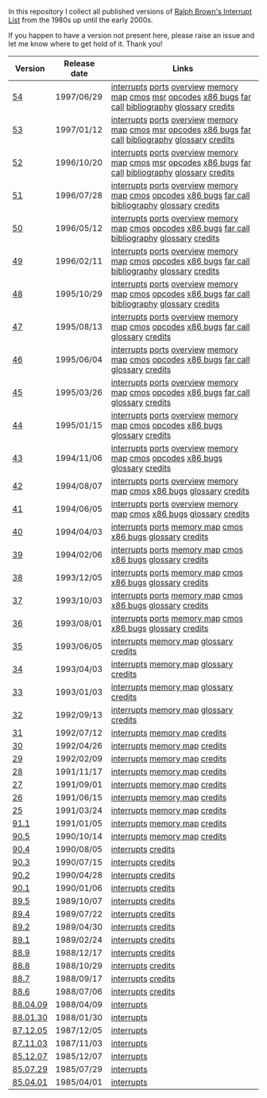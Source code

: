 In this repository I collect all published versions of
[Ralph Brown's Interrupt List](http://www.cs.cmu.edu/~ralf/files.html)
from the 1980s up until the early 2000s.

If you happen to have a version not present here, please
raise an issue and let me know where to get hold of it.
Thank you!

| Version | Release date | Links |
| --- | --- | --- |
| [54](https://github.com/sebras/rbil/tree/release-54/) | 1997/06/29 | [interrupts](https://raw.githubusercontent.com/sebras/rbil/release-54/INTERRUP.LST) [ports](https://raw.githubusercontent.com/sebras/rbil/release-54/PORTS.LST) [overview](https://raw.githubusercontent.com/sebras/rbil/release-54/OVERVIEW.LST) [memory map](https://raw.githubusercontent.com/sebras/rbil/release-54/MEMORY.LST) [cmos](https://raw.githubusercontent.com/sebras/rbil/release-54/CMOS.LST) [msr](https://raw.githubusercontent.com/sebras/rbil/release-54/MSR.LST) [opcodes](https://raw.githubusercontent.com/sebras/rbil/release-54/OPCODES.LST) [x86 bugs](https://raw.githubusercontent.com/sebras/rbil/release-54/86BUGS.LST) [far call](https://raw.githubusercontent.com/sebras/rbil/release-54/FARCALL.LST) [bibliography](https://raw.githubusercontent.com/sebras/rbil/release-54/BIBLIO.LST) [glossary](https://raw.githubusercontent.com/sebras/rbil/release-54/GLOSSARY.LST) [credits](https://raw.githubusercontent.com/sebras/rbil/release-54/INTERRUP.1ST) |
| [53](https://github.com/sebras/rbil/tree/release-53/) | 1997/01/12 | [interrupts](https://raw.githubusercontent.com/sebras/rbil/release-53/INTERRUP.LST) [ports](https://raw.githubusercontent.com/sebras/rbil/release-53/PORTS.LST) [overview](https://raw.githubusercontent.com/sebras/rbil/release-53/OVERVIEW.LST) [memory map](https://raw.githubusercontent.com/sebras/rbil/release-53/MEMORY.LST) [cmos](https://raw.githubusercontent.com/sebras/rbil/release-53/CMOS.LST) [msr](https://raw.githubusercontent.com/sebras/rbil/release-53/MSR.LST) [opcodes](https://raw.githubusercontent.com/sebras/rbil/release-53/OPCODES.LST) [x86 bugs](https://raw.githubusercontent.com/sebras/rbil/release-53/86BUGS.LST) [far call](https://raw.githubusercontent.com/sebras/rbil/release-53/FARCALL.LST) [bibliography](https://raw.githubusercontent.com/sebras/rbil/release-53/BIBLIO.LST) [glossary](https://raw.githubusercontent.com/sebras/rbil/release-53/GLOSSARY.LST) [credits](https://raw.githubusercontent.com/sebras/rbil/release-53/INTERRUP.1ST) |
| [52](https://github.com/sebras/rbil/tree/release-52/) | 1996/10/20 | [interrupts](https://raw.githubusercontent.com/sebras/rbil/release-52/INTERRUP.LST) [ports](https://raw.githubusercontent.com/sebras/rbil/release-52/PORTS.LST) [overview](https://raw.githubusercontent.com/sebras/rbil/release-52/OVERVIEW.LST) [memory map](https://raw.githubusercontent.com/sebras/rbil/release-52/MEMORY.LST) [cmos](https://raw.githubusercontent.com/sebras/rbil/release-52/CMOS.LST) [msr](https://raw.githubusercontent.com/sebras/rbil/release-52/MSR.LST) [opcodes](https://raw.githubusercontent.com/sebras/rbil/release-52/OPCODES.LST) [x86 bugs](https://raw.githubusercontent.com/sebras/rbil/release-52/86BUGS.LST) [far call](https://raw.githubusercontent.com/sebras/rbil/release-52/FARCALL.LST) [bibliography](https://raw.githubusercontent.com/sebras/rbil/release-52/BIBLIO.LST) [glossary](https://raw.githubusercontent.com/sebras/rbil/release-52/GLOSSARY.LST) [credits](https://raw.githubusercontent.com/sebras/rbil/release-52/INTERRUP.1ST) |
| [51](https://github.com/sebras/rbil/tree/release-51/) | 1996/07/28 | [interrupts](https://raw.githubusercontent.com/sebras/rbil/release-51/INTERRUP.LST) [ports](https://raw.githubusercontent.com/sebras/rbil/release-51/PORTS.LST) [overview](https://raw.githubusercontent.com/sebras/rbil/release-51/OVERVIEW.LST) [memory map](https://raw.githubusercontent.com/sebras/rbil/release-51/MEMORY.LST) [cmos](https://raw.githubusercontent.com/sebras/rbil/release-51/CMOS.LST) [opcodes](https://raw.githubusercontent.com/sebras/rbil/release-51/OPCODES.LST) [x86 bugs](https://raw.githubusercontent.com/sebras/rbil/release-51/86BUGS.LST) [far call](https://raw.githubusercontent.com/sebras/rbil/release-51/FARCALL.LST) [bibliography](https://raw.githubusercontent.com/sebras/rbil/release-51/BIBLIO.LST) [glossary](https://raw.githubusercontent.com/sebras/rbil/release-51/GLOSSARY.LST) [credits](https://raw.githubusercontent.com/sebras/rbil/release-51/INTERRUP.1ST) |
| [50](https://github.com/sebras/rbil/tree/release-50/) | 1996/05/12 | [interrupts](https://raw.githubusercontent.com/sebras/rbil/release-50/INTERRUP.LST) [ports](https://raw.githubusercontent.com/sebras/rbil/release-50/PORTS.LST) [overview](https://raw.githubusercontent.com/sebras/rbil/release-50/OVERVIEW.LST) [memory map](https://raw.githubusercontent.com/sebras/rbil/release-50/MEMORY.LST) [cmos](https://raw.githubusercontent.com/sebras/rbil/release-50/CMOS.LST) [opcodes](https://raw.githubusercontent.com/sebras/rbil/release-50/OPCODES.LST) [x86 bugs](https://raw.githubusercontent.com/sebras/rbil/release-50/86BUGS.LST) [far call](https://raw.githubusercontent.com/sebras/rbil/release-50/FARCALL.LST) [bibliography](https://raw.githubusercontent.com/sebras/rbil/release-50/BIBLIO.LST) [glossary](https://raw.githubusercontent.com/sebras/rbil/release-50/GLOSSARY.LST) [credits](https://raw.githubusercontent.com/sebras/rbil/release-50/INTERRUP.1ST) |
| [49](https://github.com/sebras/rbil/tree/release-49/) | 1996/02/11 | [interrupts](https://raw.githubusercontent.com/sebras/rbil/release-49/INTERRUP.LST) [ports](https://raw.githubusercontent.com/sebras/rbil/release-49/PORTS.LST) [overview](https://raw.githubusercontent.com/sebras/rbil/release-49/OVERVIEW.LST) [memory map](https://raw.githubusercontent.com/sebras/rbil/release-49/MEMORY.LST) [cmos](https://raw.githubusercontent.com/sebras/rbil/release-49/CMOS.LST) [opcodes](https://raw.githubusercontent.com/sebras/rbil/release-49/OPCODES.LST) [x86 bugs](https://raw.githubusercontent.com/sebras/rbil/release-49/86BUGS.LST) [far call](https://raw.githubusercontent.com/sebras/rbil/release-49/FARCALL.LST) [bibliography](https://raw.githubusercontent.com/sebras/rbil/release-49/BIBLIO.LST) [glossary](https://raw.githubusercontent.com/sebras/rbil/release-49/GLOSSARY.LST) [credits](https://raw.githubusercontent.com/sebras/rbil/release-49/INTERRUP.1ST) |
| [48](https://github.com/sebras/rbil/tree/release-48/) | 1995/10/29 | [interrupts](https://raw.githubusercontent.com/sebras/rbil/release-48/INTERRUP.LST) [ports](https://raw.githubusercontent.com/sebras/rbil/release-48/PORTS.LST) [overview](https://raw.githubusercontent.com/sebras/rbil/release-48/OVERVIEW.LST) [memory map](https://raw.githubusercontent.com/sebras/rbil/release-48/MEMORY.LST) [cmos](https://raw.githubusercontent.com/sebras/rbil/release-48/CMOS.LST) [opcodes](https://raw.githubusercontent.com/sebras/rbil/release-48/OPCODES.LST) [x86 bugs](https://raw.githubusercontent.com/sebras/rbil/release-48/86BUGS.LST) [far call](https://raw.githubusercontent.com/sebras/rbil/release-48/FARCALL.LST) [bibliography](https://raw.githubusercontent.com/sebras/rbil/release-48/BIBLIO.LST) [glossary](https://raw.githubusercontent.com/sebras/rbil/release-48/GLOSSARY.LST) [credits](https://raw.githubusercontent.com/sebras/rbil/release-48/INTERRUP.1ST) |
| [47](https://github.com/sebras/rbil/tree/release-47/) | 1995/08/13 | [interrupts](https://raw.githubusercontent.com/sebras/rbil/release-47/INTERRUP.LST) [ports](https://raw.githubusercontent.com/sebras/rbil/release-47/PORTS.LST) [overview](https://raw.githubusercontent.com/sebras/rbil/release-47/OVERVIEW.LST) [memory map](https://raw.githubusercontent.com/sebras/rbil/release-47/MEMORY.LST) [cmos](https://raw.githubusercontent.com/sebras/rbil/release-47/CMOS.LST) [opcodes](https://raw.githubusercontent.com/sebras/rbil/release-47/OPCODES.LST) [x86 bugs](https://raw.githubusercontent.com/sebras/rbil/release-47/86BUGS.LST) [far call](https://raw.githubusercontent.com/sebras/rbil/release-47/FARCALL.LST) [glossary](https://raw.githubusercontent.com/sebras/rbil/release-47/GLOSSARY.LST) [credits](https://raw.githubusercontent.com/sebras/rbil/release-47/INTERRUP.1ST) |
| [46](https://github.com/sebras/rbil/tree/release-46/) | 1995/06/04 | [interrupts](https://raw.githubusercontent.com/sebras/rbil/release-46/INTERRUP.LST) [ports](https://raw.githubusercontent.com/sebras/rbil/release-46/PORTS.LST) [overview](https://raw.githubusercontent.com/sebras/rbil/release-46/OVERVIEW.LST) [memory map](https://raw.githubusercontent.com/sebras/rbil/release-46/MEMORY.LST) [cmos](https://raw.githubusercontent.com/sebras/rbil/release-46/CMOS.LST) [opcodes](https://raw.githubusercontent.com/sebras/rbil/release-46/OPCODES.LST) [x86 bugs](https://raw.githubusercontent.com/sebras/rbil/release-46/86BUGS.LST) [far call](https://raw.githubusercontent.com/sebras/rbil/release-46/FARCALL.LST) [glossary](https://raw.githubusercontent.com/sebras/rbil/release-46/GLOSSARY.LST) [credits](https://raw.githubusercontent.com/sebras/rbil/release-46/INTERRUP.1ST) |
| [45](https://github.com/sebras/rbil/tree/release-45/) | 1995/03/26 | [interrupts](https://raw.githubusercontent.com/sebras/rbil/release-45/INTERRUP.LST) [ports](https://raw.githubusercontent.com/sebras/rbil/release-45/PORTS.LST) [overview](https://raw.githubusercontent.com/sebras/rbil/release-45/OVERVIEW.LST) [memory map](https://raw.githubusercontent.com/sebras/rbil/release-45/MEMORY.LST) [cmos](https://raw.githubusercontent.com/sebras/rbil/release-45/CMOS.LST) [opcodes](https://raw.githubusercontent.com/sebras/rbil/release-45/OPCODES.LST) [x86 bugs](https://raw.githubusercontent.com/sebras/rbil/release-45/86BUGS.LST) [far call](https://raw.githubusercontent.com/sebras/rbil/release-45/FARCALL.LST) [glossary](https://raw.githubusercontent.com/sebras/rbil/release-45/GLOSSARY.LST) [credits](https://raw.githubusercontent.com/sebras/rbil/release-45/INTERRUP.1ST) |
| [44](https://github.com/sebras/rbil/tree/release-44/) | 1995/01/15 | [interrupts](https://raw.githubusercontent.com/sebras/rbil/release-44/INTERRUP.LST) [ports](https://raw.githubusercontent.com/sebras/rbil/release-44/PORTS.LST) [overview](https://raw.githubusercontent.com/sebras/rbil/release-44/OVERVIEW.LST) [memory map](https://raw.githubusercontent.com/sebras/rbil/release-44/MEMORY.LST) [cmos](https://raw.githubusercontent.com/sebras/rbil/release-44/CMOS.LST) [opcodes](https://raw.githubusercontent.com/sebras/rbil/release-44/OPCODES.LST) [x86 bugs](https://raw.githubusercontent.com/sebras/rbil/release-44/86BUGS.LST) [glossary](https://raw.githubusercontent.com/sebras/rbil/release-44/GLOSSARY.LST) [credits](https://raw.githubusercontent.com/sebras/rbil/release-44/INTERRUP.1ST) |
| [43](https://github.com/sebras/rbil/tree/release-43/) | 1994/11/06 | [interrupts](https://raw.githubusercontent.com/sebras/rbil/release-43/INTERRUP.LST) [ports](https://raw.githubusercontent.com/sebras/rbil/release-43/PORTS.LST) [overview](https://raw.githubusercontent.com/sebras/rbil/release-43/OVERVIEW.LST) [memory map](https://raw.githubusercontent.com/sebras/rbil/release-43/MEMORY.LST) [cmos](https://raw.githubusercontent.com/sebras/rbil/release-43/CMOS.LST) [opcodes](https://raw.githubusercontent.com/sebras/rbil/release-43/OPCODES.LST) [x86 bugs](https://raw.githubusercontent.com/sebras/rbil/release-43/86BUGS.LST) [glossary](https://raw.githubusercontent.com/sebras/rbil/release-43/GLOSSARY.LST) [credits](https://raw.githubusercontent.com/sebras/rbil/release-43/INTERRUP.1ST) |
| [42](https://github.com/sebras/rbil/tree/release-42/) | 1994/08/07 | [interrupts](https://raw.githubusercontent.com/sebras/rbil/release-42/INTERRUP.LST) [ports](https://raw.githubusercontent.com/sebras/rbil/release-42/PORTS.LST) [overview](https://raw.githubusercontent.com/sebras/rbil/release-42/OVERVIEW.LST) [memory map](https://raw.githubusercontent.com/sebras/rbil/release-42/MEMORY.LST) [cmos](https://raw.githubusercontent.com/sebras/rbil/release-42/CMOS.LST) [x86 bugs](https://raw.githubusercontent.com/sebras/rbil/release-42/86BUGS.LST) [glossary](https://raw.githubusercontent.com/sebras/rbil/release-42/GLOSSARY.LST) [credits](https://raw.githubusercontent.com/sebras/rbil/release-42/INTERRUP.1ST) |
| [41](https://github.com/sebras/rbil/tree/release-41/) | 1994/06/05 | [interrupts](https://raw.githubusercontent.com/sebras/rbil/release-41/INTERRUP.LST) [ports](https://raw.githubusercontent.com/sebras/rbil/release-41/PORTS.LST) [overview](https://raw.githubusercontent.com/sebras/rbil/release-41/OVERVIEW.LST) [memory map](https://raw.githubusercontent.com/sebras/rbil/release-41/MEMORY.LST) [cmos](https://raw.githubusercontent.com/sebras/rbil/release-41/CMOS.LST) [x86 bugs](https://raw.githubusercontent.com/sebras/rbil/release-41/86BUGS.LST) [glossary](https://raw.githubusercontent.com/sebras/rbil/release-41/GLOSSARY.LST) [credits](https://raw.githubusercontent.com/sebras/rbil/release-41/INTERRUP.1ST) |
| [40](https://github.com/sebras/rbil/tree/release-40/) | 1994/04/03 | [interrupts](https://raw.githubusercontent.com/sebras/rbil/release-40/INTERRUP.LST) [ports](https://raw.githubusercontent.com/sebras/rbil/release-40/PORTS.LST) [memory map](https://raw.githubusercontent.com/sebras/rbil/release-40/MEMORY.LST) [cmos](https://raw.githubusercontent.com/sebras/rbil/release-40/CMOS.LST) [x86 bugs](https://raw.githubusercontent.com/sebras/rbil/release-40/86BUGS.LST) [glossary](https://raw.githubusercontent.com/sebras/rbil/release-40/GLOSSARY.LST) [credits](https://raw.githubusercontent.com/sebras/rbil/release-40/INTERRUP.1ST) |
| [39](https://github.com/sebras/rbil/tree/release-39/) | 1994/02/06 | [interrupts](https://raw.githubusercontent.com/sebras/rbil/release-39/INTERRUP.LST) [ports](https://raw.githubusercontent.com/sebras/rbil/release-39/PORTS.LST) [memory map](https://raw.githubusercontent.com/sebras/rbil/release-39/MEMORY.LST) [cmos](https://raw.githubusercontent.com/sebras/rbil/release-39/CMOS.LST) [x86 bugs](https://raw.githubusercontent.com/sebras/rbil/release-39/86BUGS.LST) [glossary](https://raw.githubusercontent.com/sebras/rbil/release-39/GLOSSARY.LST) [credits](https://raw.githubusercontent.com/sebras/rbil/release-39/INTERRUP.1ST) |
| [38](https://github.com/sebras/rbil/tree/release-38/) | 1993/12/05 | [interrupts](https://raw.githubusercontent.com/sebras/rbil/release-38/INTERRUP.LST) [ports](https://raw.githubusercontent.com/sebras/rbil/release-38/PORTS.LST) [memory map](https://raw.githubusercontent.com/sebras/rbil/release-38/MEMORY.LST) [cmos](https://raw.githubusercontent.com/sebras/rbil/release-38/CMOS.LST) [x86 bugs](https://raw.githubusercontent.com/sebras/rbil/release-38/86BUGS.LST) [glossary](https://raw.githubusercontent.com/sebras/rbil/release-38/GLOSSARY.LST) [credits](https://raw.githubusercontent.com/sebras/rbil/release-38/INTERRUP.1ST) |
| [37](https://github.com/sebras/rbil/tree/release-37/) | 1993/10/03 | [interrupts](https://raw.githubusercontent.com/sebras/rbil/release-37/INTERRUP.LST) [ports](https://raw.githubusercontent.com/sebras/rbil/release-37/PORTS.LST) [memory map](https://raw.githubusercontent.com/sebras/rbil/release-37/MEMORY.LST) [cmos](https://raw.githubusercontent.com/sebras/rbil/release-37/CMOS.LST) [x86 bugs](https://raw.githubusercontent.com/sebras/rbil/release-37/86BUGS.LST) [glossary](https://raw.githubusercontent.com/sebras/rbil/release-37/GLOSSARY.LST) [credits](https://raw.githubusercontent.com/sebras/rbil/release-37/INTERRUP.1ST) |
| [36](https://github.com/sebras/rbil/tree/release-36/) | 1993/08/01 | [interrupts](https://raw.githubusercontent.com/sebras/rbil/release-36/INTERRUP.LST) [ports](https://raw.githubusercontent.com/sebras/rbil/release-36/PORTS.LST) [memory map](https://raw.githubusercontent.com/sebras/rbil/release-36/MEMORY.LST) [cmos](https://raw.githubusercontent.com/sebras/rbil/release-36/CMOS.LST) [x86 bugs](https://raw.githubusercontent.com/sebras/rbil/release-36/86BUGS.LST) [glossary](https://raw.githubusercontent.com/sebras/rbil/release-36/GLOSSARY.LST) [credits](https://raw.githubusercontent.com/sebras/rbil/release-36/INTERRUP.1ST) |
| [35](https://github.com/sebras/rbil/tree/release-35/) | 1993/06/05 | [interrupts](https://raw.githubusercontent.com/sebras/rbil/release-35/INTERRUP.LST) [memory map](https://raw.githubusercontent.com/sebras/rbil/release-35/MEMORY.LST) [glossary](https://raw.githubusercontent.com/sebras/rbil/release-35/GLOSSARY.LST) [credits](https://raw.githubusercontent.com/sebras/rbil/release-35/INTERRUP.1ST) |
| [34](https://github.com/sebras/rbil/tree/release-34/) | 1993/04/03 | [interrupts](https://raw.githubusercontent.com/sebras/rbil/release-34/INTERRUP.LST) [memory map](https://raw.githubusercontent.com/sebras/rbil/release-34/MEMORY.LST) [glossary](https://raw.githubusercontent.com/sebras/rbil/release-34/GLOSSARY.LST) [credits](https://raw.githubusercontent.com/sebras/rbil/release-34/INTERRUP.1ST) |
| [33](https://github.com/sebras/rbil/tree/release-33/) | 1993/01/03 | [interrupts](https://raw.githubusercontent.com/sebras/rbil/release-33/INTERRUP.LST) [memory map](https://raw.githubusercontent.com/sebras/rbil/release-33/MEMORY.LST) [glossary](https://raw.githubusercontent.com/sebras/rbil/release-33/GLOSSARY.LST) [credits](https://raw.githubusercontent.com/sebras/rbil/release-33/INTERRUP.1ST) |
| [32](https://github.com/sebras/rbil/tree/release-32/) | 1992/09/13 | [interrupts](https://raw.githubusercontent.com/sebras/rbil/release-32/INTERRUP.LST) [memory map](https://raw.githubusercontent.com/sebras/rbil/release-32/MEMORY.LST) [glossary](https://raw.githubusercontent.com/sebras/rbil/release-32/GLOSSARY.LST) [credits](https://raw.githubusercontent.com/sebras/rbil/release-32/INTERRUP.1ST) |
| [31](https://github.com/sebras/rbil/tree/release-31/) | 1992/07/12 | [interrupts](https://raw.githubusercontent.com/sebras/rbil/release-31/INTERRUP.LST) [memory map](https://raw.githubusercontent.com/sebras/rbil/release-31/MEMORY.LST) [credits](https://raw.githubusercontent.com/sebras/rbil/release-31/INTERRUP.1ST) |
| [30](https://github.com/sebras/rbil/tree/release-30/) | 1992/04/26 | [interrupts](https://raw.githubusercontent.com/sebras/rbil/release-30/INTERRUP.LST) [memory map](https://raw.githubusercontent.com/sebras/rbil/release-30/MEMORY.LST) [credits](https://raw.githubusercontent.com/sebras/rbil/release-30/INTERRUP.1ST) |
| [29](https://github.com/sebras/rbil/tree/release-29/) | 1992/02/09 | [interrupts](https://raw.githubusercontent.com/sebras/rbil/release-29/INTERRUP.LST) [memory map](https://raw.githubusercontent.com/sebras/rbil/release-29/MEMORY.LST) [credits](https://raw.githubusercontent.com/sebras/rbil/release-29/INTERRUP.1ST) |
| [28](https://github.com/sebras/rbil/tree/release-28/) | 1991/11/17 | [interrupts](https://raw.githubusercontent.com/sebras/rbil/release-28/INTERRUP.LST) [memory map](https://raw.githubusercontent.com/sebras/rbil/release-28/MEMORY.LST) [credits](https://raw.githubusercontent.com/sebras/rbil/release-28/INTERRUP.1ST) |
| [27](https://github.com/sebras/rbil/tree/release-27/) | 1991/09/01 | [interrupts](https://raw.githubusercontent.com/sebras/rbil/release-27/INTERRUP.LST) [memory map](https://raw.githubusercontent.com/sebras/rbil/release-27/MEMORY.LST) [credits](https://raw.githubusercontent.com/sebras/rbil/release-27/INTERRUP.1ST) |
| [26](https://github.com/sebras/rbil/tree/release-26/) | 1991/06/15 | [interrupts](https://raw.githubusercontent.com/sebras/rbil/release-26/INTERRUP.LST) [memory map](https://raw.githubusercontent.com/sebras/rbil/release-26/MEMORY.LST) [credits](https://raw.githubusercontent.com/sebras/rbil/release-26/INTERRUP.1ST) |
| [25](https://github.com/sebras/rbil/tree/release-25/) | 1991/03/24 | [interrupts](https://raw.githubusercontent.com/sebras/rbil/release-25/INTERRUP.LST) [memory map](https://raw.githubusercontent.com/sebras/rbil/release-25/MEMORY.LST) [credits](https://raw.githubusercontent.com/sebras/rbil/release-25/INTERRUP.1ST) |
| [91.1](https://github.com/sebras/rbil/tree/release-91.1/) | 1991/01/05 | [interrupts](https://raw.githubusercontent.com/sebras/rbil/release-91.1/INTERRUP.LST) [memory map](https://raw.githubusercontent.com/sebras/rbil/release-91.1/MEMORY.LST) [credits](https://raw.githubusercontent.com/sebras/rbil/release-91.1/INTERRUP.1ST) |
| [90.5](https://github.com/sebras/rbil/tree/release-90.5/) | 1990/10/14 | [interrupts](https://raw.githubusercontent.com/sebras/rbil/release-90.5/INTERRUP.LST) [memory map](https://raw.githubusercontent.com/sebras/rbil/release-90.5/MEMORY.LST) [credits](https://raw.githubusercontent.com/sebras/rbil/release-90.5/INTERRUP.1ST) |
| [90.4](https://github.com/sebras/rbil/tree/release-90.4/) | 1990/08/05 | [interrupts](https://raw.githubusercontent.com/sebras/rbil/release-90.4/INTERRUP.LST) [credits](https://raw.githubusercontent.com/sebras/rbil/release-90.4/INTERRUP.1ST) |
| [90.3](https://github.com/sebras/rbil/tree/release-90.3/) | 1990/07/15 | [interrupts](https://raw.githubusercontent.com/sebras/rbil/release-90.3/INTERRUP.LST) [credits](https://raw.githubusercontent.com/sebras/rbil/release-90.3/INTERRUP.1ST) |
| [90.2](https://github.com/sebras/rbil/tree/release-90.2/) | 1990/04/28 | [interrupts](https://raw.githubusercontent.com/sebras/rbil/release-90.2/INTERRUP.LST) [credits](https://raw.githubusercontent.com/sebras/rbil/release-90.2/INTERRUP.1ST) |
| [90.1](https://github.com/sebras/rbil/tree/release-90.1/) | 1990/01/06 | [interrupts](https://raw.githubusercontent.com/sebras/rbil/release-90.1/INTERRUP.LST) [credits](https://raw.githubusercontent.com/sebras/rbil/release-90.1/INTERRUP.1ST) |
| [89.5](https://github.com/sebras/rbil/tree/release-89.5/) | 1989/10/07 | [interrupts](https://raw.githubusercontent.com/sebras/rbil/release-89.5/INTERRUP.LST) [credits](https://raw.githubusercontent.com/sebras/rbil/release-89.5/INTERRUP.1ST) |
| [89.4](https://github.com/sebras/rbil/tree/release-89.4/) | 1989/07/22 | [interrupts](https://raw.githubusercontent.com/sebras/rbil/release-89.4/INTERRUP.LST) [credits](https://raw.githubusercontent.com/sebras/rbil/release-89.4/INTERRUP.1ST) |
| [89.2](https://github.com/sebras/rbil/tree/release-89.2/) | 1989/04/30 | [interrupts](https://raw.githubusercontent.com/sebras/rbil/release-89.2/INTERRUP.LST) [credits](https://raw.githubusercontent.com/sebras/rbil/release-89.2/INTERRUP.1ST) |
| [89.1](https://github.com/sebras/rbil/tree/release-89.1/) | 1989/02/24 | [interrupts](https://raw.githubusercontent.com/sebras/rbil/release-89.1/INTERRUP.LST) [credits](https://raw.githubusercontent.com/sebras/rbil/release-89.1/INTERRUP.1ST) |
| [88.9](https://github.com/sebras/rbil/tree/release-88.9/) | 1988/12/17 | [interrupts](https://raw.githubusercontent.com/sebras/rbil/release-88.9/INTERRUP.LST) [credits](https://raw.githubusercontent.com/sebras/rbil/release-88.9/INTERRUP.1ST) |
| [88.8](https://github.com/sebras/rbil/tree/release-88.8/) | 1988/10/29 | [interrupts](https://raw.githubusercontent.com/sebras/rbil/release-88.8/INTERRUP.LST) [credits](https://raw.githubusercontent.com/sebras/rbil/release-88.8/INTERRUP.1ST) |
| [88.7](https://github.com/sebras/rbil/tree/release-88.7/) | 1988/09/17 | [interrupts](https://raw.githubusercontent.com/sebras/rbil/release-88.7/INTERRUP.LST) [credits](https://raw.githubusercontent.com/sebras/rbil/release-88.7/INTERRUP.1ST) |
| [88.6](https://github.com/sebras/rbil/tree/release-88.6/) | 1988/07/06 | [interrupts](https://raw.githubusercontent.com/sebras/rbil/release-88.6/INTERRUP.LST) [credits](https://raw.githubusercontent.com/sebras/rbil/release-88.6/INTERRUP.1ST) |
| [88.04.09](https://github.com/sebras/rbil/tree/release-88.04.09/) | 1988/04/09 | [interrupts](https://raw.githubusercontent.com/sebras/rbil/release-88.04.09/INTERRUP.LST) |
| [88.01.30](https://github.com/sebras/rbil/tree/release-88.01.30/) | 1988/01/30 | [interrupts](https://raw.githubusercontent.com/sebras/rbil/release-88.01.30/INTERRUP.LST) |
| [87.12.05](https://github.com/sebras/rbil/tree/release-87.12.05/) | 1987/12/05 | [interrupts](https://raw.githubusercontent.com/sebras/rbil/release-87.12.05/INTERRUP.LST) |
| [87.11.03](https://github.com/sebras/rbil/tree/release-87.11.03/) | 1987/11/03 | [interrupts](https://raw.githubusercontent.com/sebras/rbil/release-87.11.03/INTERRUP.LST) |
| [85.12.07](https://github.com/sebras/rbil/tree/release-85.12.07/) | 1985/12/07 | [interrupts](https://raw.githubusercontent.com/sebras/rbil/release-85.12.07/INTERRUP.LST) |
| [85.07.29](https://github.com/sebras/rbil/tree/release-85.07.29/) | 1985/07/29 | [interrupts](https://raw.githubusercontent.com/sebras/rbil/release-85.07.29/INTERRUP.LST) |
| [85.04.01](https://github.com/sebras/rbil/tree/release-85.04.01/) | 1985/04/01 | [interrupts](https://raw.githubusercontent.com/sebras/rbil/release-85.04.01/INTERRUP.LST) |
